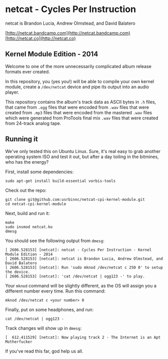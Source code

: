 netcat - Cycles Per Instruction
===============================

netcat is Brandon Lucia, Andrew Olmstead, and David Balatero

[http://netcat.bandcamp.com](http://netcat.bandcamp.com)
[http://netcat.co](http://netcat.co)


Kernel Module Edition - 2014
----------------------------

Welcome to one of the more unnecessarily complicated album release formats ever created. 

In this repository, you (yes you!) will be able to compile your own kernel module, create a 
`/dev/netcat` device and pipe its output into an audio player.

This repository contains the album's track data as ASCII bytes in `.h` files, that came from `.ogg` files that were 
encoded from `.wav` files that were created from `.mp3` files that were encoded from the mastered 
`.wav` files which were generated from ProTools final mix `.wav` files that were created from 
24-track analog tape.

Running it
----------
We've only tested this on Ubuntu Linux. Sure, it's real easy to grab another operating system ISO 
and test it out, but after a day toiling in the bitmines, who has the energy?

First, install some dependencies:

```
sudo apt-get install build-essential vorbis-tools
```

Check out the repo:

```
git clone git@github.com:usrbinnc/netcat-cpi-kernel-module.git
cd netcat-cpi-kernel-module
```

Next, build and run it:

```
make
sudo insmod netcat.ko
dmesg
```

You should see the following output from `dmesg`:

```
[ 2606.528153] [netcat]: netcat - Cycles Per Instruction - Kernel Module Edition - 2014
[ 2606.528153] [netcat]: netcat is Brandon Lucia, Andrew Olmstead, and David Balatero
[ 2606.528153] [netcat]: Run 'sudo mknod /dev/netcat c 250 0' to setup the device.
[ 2606.528153] [netcat]: 'cat /dev/netcat | ogg123 -' to play.
```

Your `mknod` command will be slightly different, as the OS will assign you a different number every time. Run this command:

```
mknod /dev/netcat c <your number> 0
```

Finally, put on some headphones, and run:

```
cat /dev/netcat | ogg123 -
```

Track changes will show up in `dmesg`:

```
[  612.411529] [netcat]: Now playing track 2 - The Internet is an Apt Motherfucker
```

If you've read this far, god help us all.
